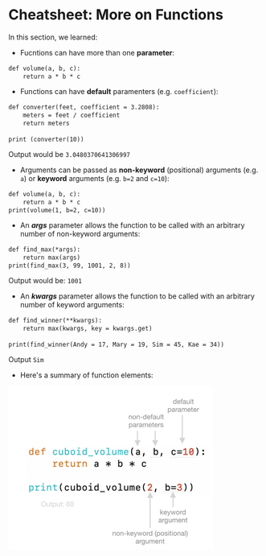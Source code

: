 # Cheatsheet: More on Functions

In this section, we learned:

* Fucntions can have more than one **parameter**:
```
def volume(a, b, c):
    return a * b * c
```

* Functions can have **default** paramenters (e.g. ```coefficient```):
```
def converter(feet, coefficient = 3.2808):
    meters = feet / coefficient
    return meters

print (converter(10))
```
Output would be ```3.0480370641306997```

* Arguments can be passed as **non-keyword** (positional) arguments (e.g. ```a```) or **keyword** arguments (e.g. ```b=2``` and ```c=10```):

```
def volume(a, b, c):
    return a * b * c
print(volume(1, b=2, c=10))
```

* An ***args*** parameter allows the function to be called with an arbitrary number of non-keyword arguments:

```
def find_max(*args):
    return max(args)
print(find_max(3, 99, 1001, 2, 8))
```
Output would be: ```1001```

* An ***kwargs*** parameter allows the function to be called with an arbitrary number of keyword arguments:

```
def find_winner(**kwargs):
    return max(kwargs, key = kwargs.get)

print(find_winner(Andy = 17, Mary = 19, Sim = 45, Kae = 34))
```
Output ```Sim```

* Here's a summary of function elements:

![Function Elements](func_arguments.png)
